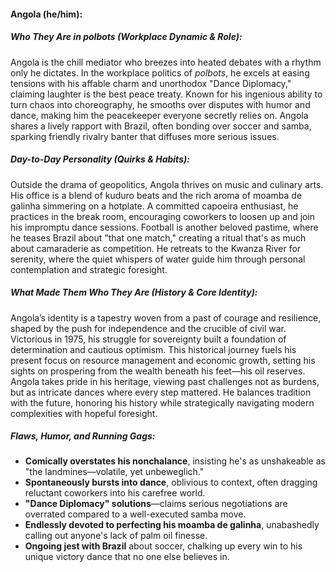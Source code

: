#### Angola (he/him):  

##### Who They Are in *polbots* (Workplace Dynamic & Role):  
Angola is the chill mediator who breezes into heated debates with a rhythm only he dictates. In the workplace politics of *polbots*, he excels at easing tensions with his affable charm and unorthodox "Dance Diplomacy," claiming laughter is the best peace treaty. Known for his ingenious ability to turn chaos into choreography, he smooths over disputes with humor and dance, making him the peacekeeper everyone secretly relies on. Angola shares a lively rapport with Brazil, often bonding over soccer and samba, sparking friendly rivalry banter that diffuses more serious issues.  

##### Day-to-Day Personality (Quirks & Habits):  
Outside the drama of geopolitics, Angola thrives on music and culinary arts. His office is a blend of kuduro beats and the rich aroma of moamba de galinha simmering on a hotplate. A committed capoeira enthusiast, he practices in the break room, encouraging coworkers to loosen up and join his impromptu dance sessions. Football is another beloved pastime, where he teases Brazil about "that one match," creating a ritual that's as much about camaraderie as competition. He retreats to the Kwanza River for serenity, where the quiet whispers of water guide him through personal contemplation and strategic foresight.

##### What Made Them Who They Are (History & Core Identity):  
Angola’s identity is a tapestry woven from a past of courage and resilience, shaped by the push for independence and the crucible of civil war. Victorious in 1975, his struggle for sovereignty built a foundation of determination and cautious optimism. This historical journey fuels his present focus on resource management and economic growth, setting his sights on prospering from the wealth beneath his feet—his oil reserves. Angola takes pride in his heritage, viewing past challenges not as burdens, but as intricate dances where every step mattered. He balances tradition with the future, honoring his history while strategically navigating modern complexities with hopeful foresight.

##### Flaws, Humor, and Running Gags:  
- **Comically overstates his nonchalance**, insisting he's as unshakeable as "the landmines—volatile, yet unbeweglich."  
- **Spontaneously bursts into dance**, oblivious to context, often dragging reluctant coworkers into his carefree world.  
- **"Dance Diplomacy" solutions**—claims serious negotiations are overrated compared to a well-executed samba move.  
- **Endlessly devoted to perfecting his moamba de galinha**, unabashedly calling out anyone's lack of palm oil finesse.  
- **Ongoing jest with Brazil** about soccer, chalking up every win to his unique victory dance that no one else believes in.